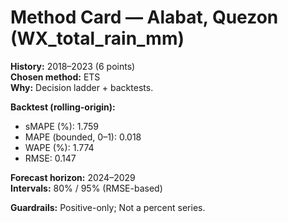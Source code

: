 # Method Card — Alabat, Quezon (WX_total_rain_mm)

**History:** 2018–2023 (6 points)  
**Chosen method:** ETS  
**Why:** Decision ladder + backtests.

**Backtest (rolling-origin):**
- sMAPE (%): 1.759
- MAPE (bounded, 0–1): 0.018
- WAPE (%): 1.774
- RMSE: 0.147

**Forecast horizon:** 2024–2029  
**Intervals:** 80% / 95% (RMSE-based)

**Guardrails:** Positive-only; Not a percent series.
